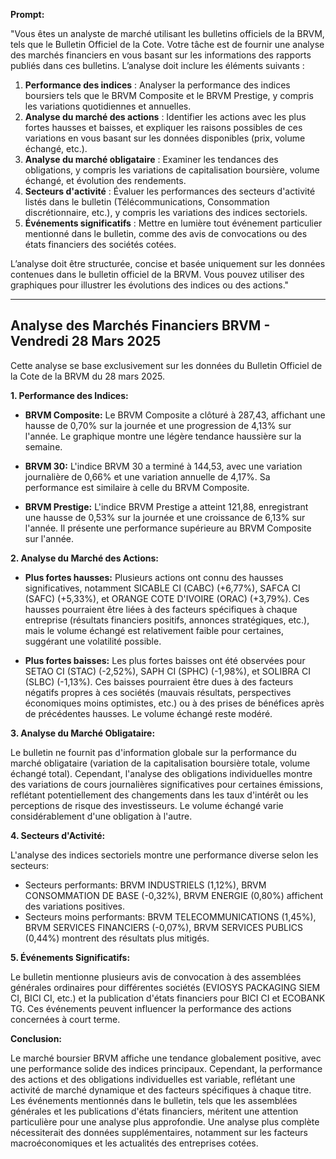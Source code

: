 **Prompt:**

"Vous êtes un analyste de marché utilisant les bulletins officiels de la BRVM, tels que le Bulletin Officiel de la Cote. Votre tâche est de fournir une analyse des marchés financiers en vous basant sur les informations des rapports publiés dans ces bulletins. L’analyse doit inclure les éléments suivants :

1. **Performance des indices** : Analyser la performance des indices boursiers tels que le BRVM Composite et le BRVM Prestige, y compris les variations quotidiennes et annuelles.
2. **Analyse du marché des actions** : Identifier les actions avec les plus fortes hausses et baisses, et expliquer les raisons possibles de ces variations en vous basant sur les données disponibles (prix, volume échangé, etc.).
3. **Analyse du marché obligataire** : Examiner les tendances des obligations, y compris les variations de capitalisation boursière, volume échangé, et évolution des rendements.
4. **Secteurs d'activité** : Évaluer les performances des secteurs d'activité listés dans le bulletin (Télécommunications, Consommation discrétionnaire, etc.), y compris les variations des indices sectoriels.
5. **Événements significatifs** : Mettre en lumière tout événement particulier mentionné dans le bulletin, comme des avis de convocations ou des états financiers des sociétés cotées.

L’analyse doit être structurée, concise et basée uniquement sur les données contenues dans le bulletin officiel de la BRVM. Vous pouvez utiliser des graphiques pour illustrer les évolutions des indices ou des actions."

---

## Analyse des Marchés Financiers BRVM - Vendredi 28 Mars 2025

Cette analyse se base exclusivement sur les données du Bulletin Officiel de la Cote de la BRVM du 28 mars 2025.

**1. Performance des Indices:**

* **BRVM Composite:** Le BRVM Composite a clôturé à 287,43, affichant une hausse de 0,70% sur la journée et une progression de 4,13% sur l'année.  Le graphique montre une légère tendance haussière sur la semaine.

* **BRVM 30:** L'indice BRVM 30 a terminé à 144,53, avec une variation journalière de 0,66% et une variation annuelle de 4,17%.  Sa performance est similaire à celle du BRVM Composite.

* **BRVM Prestige:** L'indice BRVM Prestige a atteint 121,88, enregistrant une hausse de 0,53% sur la journée et une croissance de 6,13% sur l'année.  Il présente une performance supérieure au BRVM Composite sur l'année.

**2. Analyse du Marché des Actions:**

* **Plus fortes hausses:**  Plusieurs actions ont connu des hausses significatives, notamment SICABLE CI (CABC) (+6,77%), SAFCA CI (SAFC) (+5,33%), et ORANGE COTE D'IVOIRE (ORAC) (+3,79%).  Ces hausses pourraient être liées à des facteurs spécifiques à chaque entreprise (résultats financiers positifs, annonces stratégiques, etc.), mais le volume échangé est relativement faible pour certaines, suggérant une volatilité possible.

* **Plus fortes baisses:**  Les plus fortes baisses ont été observées pour SETAO CI (STAC) (-2,52%), SAPH CI (SPHC) (-1,98%), et SOLIBRA CI (SLBC) (-1,13%).  Ces baisses pourraient être dues à des facteurs négatifs propres à ces sociétés (mauvais résultats, perspectives économiques moins optimistes, etc.) ou à des prises de bénéfices après de précédentes hausses.  Le volume échangé reste modéré.


**3. Analyse du Marché Obligataire:**

Le bulletin ne fournit pas d'information globale sur la performance du marché obligataire (variation de la capitalisation boursière totale, volume échangé total).  Cependant, l'analyse des obligations individuelles montre des variations de cours journalières significatives pour certaines émissions, reflétant potentiellement des changements dans les taux d'intérêt ou les perceptions de risque des investisseurs.  Le volume échangé varie considérablement d'une obligation à l'autre.

**4. Secteurs d'Activité:**

L'analyse des indices sectoriels montre une performance diverse selon les secteurs:

* Secteurs performants: BRVM INDUSTRIELS (1,12%), BRVM CONSOMMATION DE BASE (-0,32%), BRVM ENERGIE (0,80%) affichent des variations positives.
* Secteurs moins performants: BRVM TELECOMMUNICATIONS (1,45%), BRVM SERVICES FINANCIERS (-0,07%), BRVM SERVICES PUBLICS (0,44%) montrent des résultats plus mitigés.

**5. Événements Significatifs:**

Le bulletin mentionne plusieurs avis de convocation à des assemblées générales ordinaires pour différentes sociétés (EVIOSYS PACKAGING SIEM CI, BICI CI, etc.) et la publication d'états financiers pour BICI CI et ECOBANK TG.  Ces événements peuvent influencer la performance des actions concernées à court terme.


**Conclusion:**

Le marché boursier BRVM affiche une tendance globalement positive, avec une performance solide des indices principaux.  Cependant, la performance des actions et des obligations individuelles est variable, reflétant une activité de marché dynamique et des facteurs spécifiques à chaque titre.  Les événements mentionnés dans le bulletin, tels que les assemblées générales et les publications d'états financiers, méritent une attention particulière pour une analyse plus approfondie.  Une analyse plus complète nécessiterait des données supplémentaires, notamment sur les facteurs macroéconomiques et les actualités des entreprises cotées.
